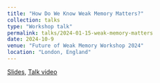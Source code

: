 ```yaml
---
title: "How Do We Know Weak Memory Matters?"
collection: talks
type: "Workshop talk"
permalink: talks/2024-01-15-weak-memory-matters
date: 2024-10-9
venue: "Future of Weak Memory Workshop 2024"
location: "London, England" 
---
```


[Slides](http://mikedodds.github.io/files/talks/2024-01-15-weak-memory-matters.pdf), [Talk video](https://youtu.be/QmjPN-JAiSI?feature=shared)

